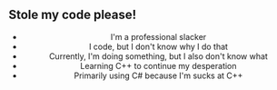 ## Stole my code please!

<div align="center">
  <table>
    <tr>
        <ul>
          <li>I'm a professional slacker</li>
          <li>I code, but I don't know why I do that</li>
          <li>Currently, I'm doing something, but I also don't know what</li>
          <li>Learning C++ to continue my desperation</li>
          <li>Primarily using C# because I'm sucks at C++</li>
        </ul>
    </tr>
  </table>
</div>
